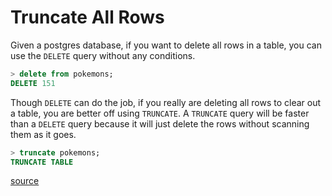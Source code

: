 # Truncate All Rows

Given a postgres database, if you want to delete all rows in a table, you can use the `DELETE` query without any conditions.

```sql
> delete from pokemons;
DELETE 151
```

Though `DELETE` can do the job, if you really are deleting all rows to clear out a table, you are better off using `TRUNCATE`. A `TRUNCATE` query will be faster than a `DELETE` query because it will just delete the rows without scanning them as it goes.

```sql
> truncate pokemons;
TRUNCATE TABLE
```

[source](http://www.postgresql.org/docs/8.2/static/sql-truncate.html)
